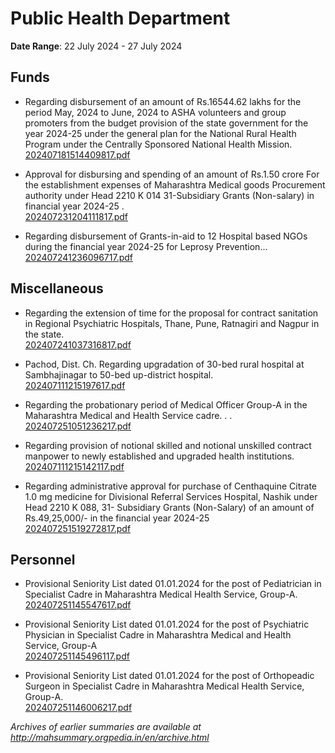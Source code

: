 # Public Health Department

**Date Range**: 22 July 2024 - 27 July 2024


## Funds
- Regarding disbursement of an amount of Rs.16544.62 lakhs for the period May, 2024 to June, 2024 to ASHA volunteers and group promoters from the budget provision of the state government for the year 2024-25 under the general plan for the National Rural Health Program under the Centrally Sponsored National Health Mission.\
  [202407181514409817.pdf](https://gr.maharashtra.gov.in/Site/Upload/Government%20Resolutions/English/202407181514409817.pdf)

- Approval for  disbursing and spending  of an amount of Rs.1.50 crore For the establishment expenses of Maharashtra Medical goods Procurement  authority under Head 2210 K 014 31-Subsidiary Grants (Non-salary) in  financial year 2024-25 .\
  [202407231204111817.pdf](https://gr.maharashtra.gov.in/Site/Upload/Government%20Resolutions/English/202407231204111817.pdf)

- Regarding disbursement of Grants-in-aid to 12 Hospital based NGOs during the financial year 2024-25 for Leprosy Prevention...\
  [202407241236096717.pdf](https://gr.maharashtra.gov.in/Site/Upload/Government%20Resolutions/English/202407241236096717.pdf)

## Miscellaneous
- Regarding the extension of time for the proposal for contract sanitation in Regional Psychiatric Hospitals, Thane, Pune, Ratnagiri and Nagpur in the state.\
  [202407241037316817.pdf](https://gr.maharashtra.gov.in/Site/Upload/Government%20Resolutions/English/202407241037316817.pdf)

- Pachod, Dist. Ch. Regarding upgradation of 30-bed rural hospital at Sambhajinagar to 50-bed up-district hospital.\
  [202407111215197617.pdf](https://gr.maharashtra.gov.in/Site/Upload/Government%20Resolutions/English/202407111215197617.pdf)

- Regarding the probationary period of Medical Officer Group-A in the Maharashtra Medical and Health Service cadre. . .\
  [202407251051236217.pdf](https://gr.maharashtra.gov.in/Site/Upload/Government%20Resolutions/English/202407251051236217.pdf)

- Regarding provision of notional skilled and notional unskilled contract manpower to newly established and upgraded health institutions.\
  [202407111215142117.pdf](https://gr.maharashtra.gov.in/Site/Upload/Government%20Resolutions/English/202407111215142117.pdf)

- Regarding  administrative approval  for purchase of Centhaquine Citrate 1.0 mg medicine  for Divisional Referral Services Hospital, Nashik  under Head 2210 K 088, 31- Subsidiary Grants (Non-Salary)  of an amount of Rs.49,25,000/- in the financial year 2024-25\
  [202407251519272817.pdf](https://gr.maharashtra.gov.in/Site/Upload/Government%20Resolutions/English/202407251519272817.pdf)

## Personnel
- Provisional Seniority List dated 01.01.2024 for the post of Pediatrician in Specialist Cadre in Maharashtra Medical  Health Service, Group-A.\
  [202407251145547617.pdf](https://gr.maharashtra.gov.in/Site/Upload/Government%20Resolutions/English/202407251145547617.pdf)

- Provisional Seniority List dated 01.01.2024 for the post of Psychiatric Physician in Specialist Cadre in Maharashtra Medical and Health Service, Group-A\
  [202407251145496117.pdf](https://gr.maharashtra.gov.in/Site/Upload/Government%20Resolutions/English/202407251145496117.pdf)

- Provisional Seniority List dated 01.01.2024 for the post of Orthopeadic Surgeon  in Specialist Cadre in Maharashtra Medical  Health Service, Group-A.\
  [202407251146006217.pdf](https://gr.maharashtra.gov.in/Site/Upload/Government%20Resolutions/English/202407251146006217.pdf)


*Archives of earlier summaries are available at http://mahsummary.orgpedia.in/en/archive.html*